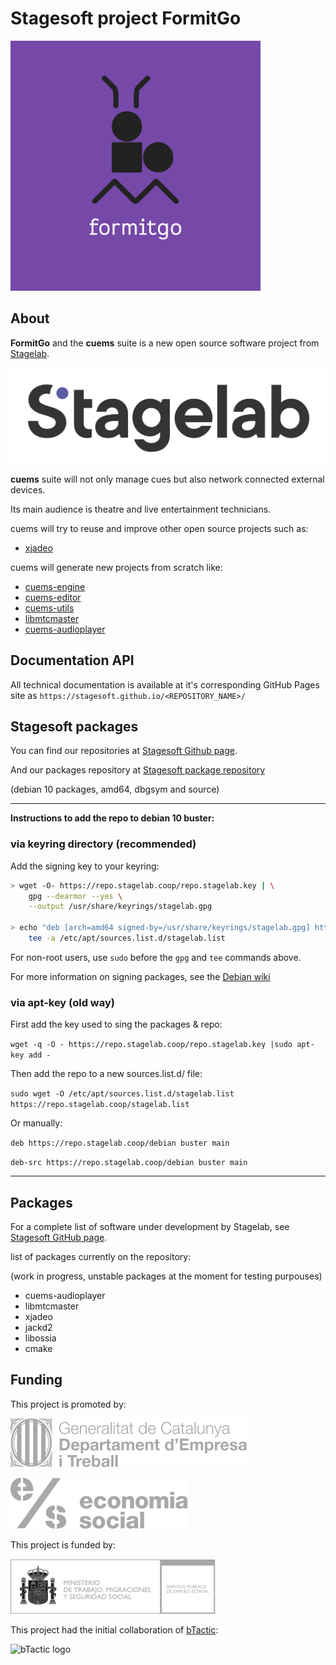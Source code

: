 # Stagesoft project FormitGo

<!-- ![formitgo-img](img/formitgo.jpg) -->

<img src="img/formitgo.jpg" height="400">


## About

**FormitGo** and the **cuems** suite is a new open source software project from [Stagelab](https://www.stagelab.coop).

![Stagelab logo](img/original_fons_transparent.png)

**cuems** suite will not only manage cues but also network connected external devices.

Its main audience is theatre and live entertainment technicians.

cuems will try to reuse and improve other open source projects such as:

* [xjadeo](https://github.com/stagesoft/xjadeo)

cuems will generate new projects from scratch like:

* [cuems-engine](https://github.com/stagesoft/cuems-engine)
* [cuems-editor](https://github.com/stagesoft/cuems-editor)
* [cuems-utils](https://github.com/stagesoft/cuems-utils)
* [libmtcmaster](https://github.com/stagesoft/libmtcmaster)
* [cuems-audioplayer](https://github.com/stagesoft/cuems-audioplayer)


## Documentation API

All technical documentation is available at it's corresponding GitHub Pages site as `https://stagesoft.github.io/<REPOSITORY_NAME>/`


## Stagesoft packages

You can find our repositories at [Stagesoft Github page](https://github.com/stagesoft).

And our packages repository at [Stagesoft package repository](https://repo.stagelab.coop)

(debian 10 packages, amd64, dbgsym and source)

______

**Instructions to add the repo to debian 10 buster:**

### via keyring directory (recommended)

Add the signing key to your keyring:
```bash
> wget -O- https://repo.stagelab.coop/repo.stagelab.key | \
    gpg --dearmor --yes \
    --output /usr/share/keyrings/stagelab.gpg

> echo "deb [arch=amd64 signed-by=/usr/share/keyrings/stagelab.gpg] https://repo.stagelab.coop/debian buster main" | \
    tee -a /etc/apt/sources.list.d/stagelab.list
```

For non-root users, use `sudo` before the `gpg` and `tee` commands above.

For more information on signing packages, see the [Debian wiki](https://wiki.debian.org/SecureApt#Settingupasecureaptrepository)


### via apt-key (old way)
First add the key used to sing the packages & repo:

`wget -q -O - https://repo.stagelab.coop/repo.stagelab.key |sudo apt-key add -`

Then add the repo to a new sources.list.d/ file:

`sudo wget -O /etc/apt/sources.list.d/stagelab.list https://repo.stagelab.coop/stagelab.list`

Or manually:

`deb https://repo.stagelab.coop/debian buster main`

`deb-src https://repo.stagelab.coop/debian buster main`
____


## Packages

For a complete list of software under development by Stagelab, see [Stagesoft GitHub page](https://github.com/stagesoft).

list of packages currently on the repository:

(work in progress, unstable packages at the moment for testing purpouses)
* cuems-audioplayer
* libmtcmaster
* xjadeo
* jackd2
* libossia
* cmake
 
## Funding

This project is promoted by:

![promoted_by_gencat](img/generalitat.svg)

![promoted_by_ess](img/economiasocial.svg)

This project is funded by:

![funded_by_ministerio](img/ministerio.svg)

This project had the initial collaboration of [bTactic](https://www.btactic.com):

![bTactic logo](https://www.btactic.com/wp-content/uploads/2018/10/logo-btactic.png)
